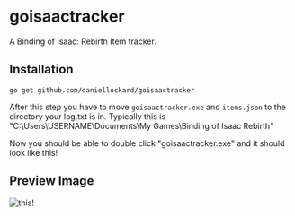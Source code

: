 # goisaactracker

A Binding of Isaac: Rebirth Item tracker.

## Installation
`go get github.com/daniellockard/goisaactracker`

After this step you have to move `goisaactracker.exe` and `items.json` to the directory your log.txt is in. Typically this is "C:\Users\USERNAME\Documents\My Games\Binding of Isaac Rebirth"

Now you should be able to double click "goisaactracker.exe" and it should look like this!

## Preview Image

![this!](http://i.imgur.com/OkrCf4R.png)
